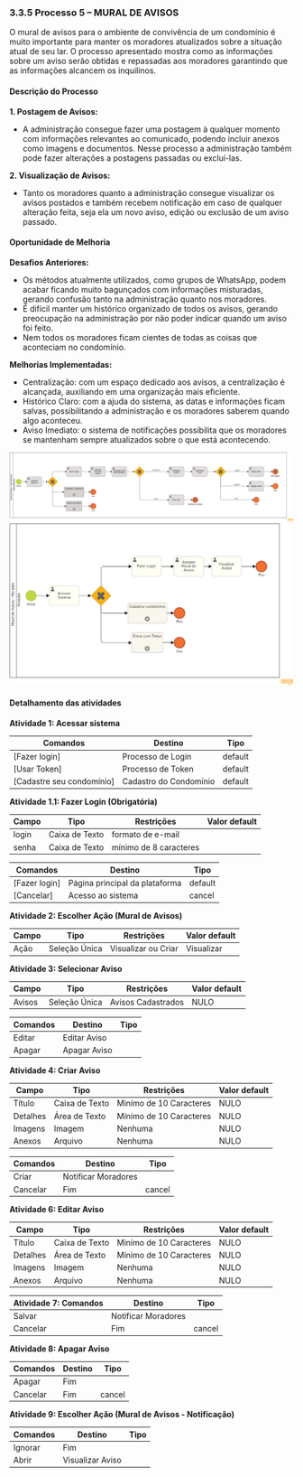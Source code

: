 ### 3.3.5 Processo 5 – MURAL DE AVISOS

O mural de avisos para o ambiente de convivência de um condomínio é muito importante para manter os moradores atualizados sobre a situação atual de seu lar.
O processo apresentado mostra como as informações sobre um aviso serão obtidas e repassadas aos moradores garantindo que as informações alcancem os inquilinos.

#### Descrição do Processo

**1. Postagem de Avisos:**

* A administração consegue fazer uma postagem à qualquer momento com informações relevantes ao comunicado, podendo incluir anexos como imagens e documentos. Nesse processo a administração também pode fazer alterações a postagens passadas ou excluí-las.

**2. Visualização de Avisos:**

* Tanto os moradores quanto a administração consegue visualizar os avisos postados e também recebem notificação em caso de qualquer alteração feita, seja ela um novo aviso, edição ou exclusão de um aviso passado.

#### Oportunidade de Melhoria

**Desafios Anteriores:**

* Os métodos atualmente utilizados, como grupos de WhatsApp, podem acabar ficando muito bagunçados com informações misturadas, gerando confusão tanto na administração quanto nos moradores.
* É difícil manter um histórico organizado de todos os avisos, gerando preocupação na administração por não poder indicar quando um aviso foi feito.
* Nem todos os moradores ficam cientes de todas as coisas que aconteciam no condomínio.

**Melhorias Implementadas:**

* Centralização: com um espaço dedicado aos avisos, a centralização é alcançada, auxiliando em uma organização mais eficiente.
* Histórico Claro: com a ajuda do sistema, as datas e informações ficam salvas, possibilitando a administração e os moradores saberem quando algo aconteceu.
* Aviso Imediato: o sistema de notificações possibilita que os moradores se mantenham sempre atualizados sobre o que está acontecendo.

![Modelo BPMN do Processo de Mural de Avisos - Administração](images/processo-5-mural-de-avisos-administracao.png "Modelo BPMN do Processo 6.")
![Modelo BPMN do Processo de Mural de Avisos - Moradores](images/processo-5-mural-de-avisos-moradores.png "Modelo BPMN do Processo 6.")

#### Detalhamento das atividades
**Atividade 1: Acessar sistema**

| Comandos         |  Destino                   | Tipo |
| ---                  | ---                            | ---               |
| [Fazer login] | Processo de Login   |default|
| [Usar Token]       |          Processo de Token               |   default                |
| [Cadastre seu condomínio]           | Cadastro do Condomínio              | default       |

**Atividade 1.1: Fazer Login (Obrigatória)**

| Campo       | Tipo         | Restrições | Valor default |
| ---             | ---              | ---            | ---               |
| login |     Caixa de Texto  |  formato de e-mail |                   |
| senha  |   Caixa de Texto   | mínimo de 8 caracteres      |                   |

| Comandos         |  Destino                   | Tipo |
| ---                  | ---                            | ---               |
| [Fazer login] | Página principal da plataforma  |default |
| [Cancelar]       |  Acesso ao sistema   |   cancel                |

**Atividade 2: Escolher Ação (Mural de Avisos)**

| **Campo**       | **Tipo**         | **Restrições**      | **Valor default** |
| ---             | ---              | ---                 | ---               |
| Ação            | Seleção Única    | Visualizar ou Criar | Visualizar        |

**Atividade 3: Selecionar Aviso**

| **Campo**       | **Tipo**         | **Restrições**     | **Valor default** |
| ---             | ---              | ---                | ---               |
| Avisos          | Seleção Única    | Avisos Cadastrados | NULO              |

| **Comandos**         |  **Destino**                   | **Tipo**          |
| ---                  | ---                            | ---               |
| Editar               | Editar Aviso                   |                   |
| Apagar               | Apagar Aviso                   |                   |

**Atividade 4: Criar Aviso**

| **Campo**       | **Tipo**         | **Restrições**           | **Valor default** |
| ---             | ---              | ---                      | ---               |
| Título          | Caixa de Texto   | Minímo de 10 Caracteres  | NULO              |
| Detalhes        | Área de Texto    | Mínimo de 10 Caracteres  | NULO              |
| Imagens         | Imagem           | Nenhuma                  | NULO              |
| Anexos          | Arquivo          | Nenhuma                  | NULO              |

| **Comandos**         |  **Destino**                   | **Tipo**          |
| ---                  | ---                            | ---               |
| Criar                | Notificar Moradores            |                   |
| Cancelar             | Fim                            | cancel            |

**Atividade 6: Editar Aviso**

| **Campo**       | **Tipo**         | **Restrições**           | **Valor default** |
| ---             | ---              | ---                      | ---               |
| Título          | Caixa de Texto   | Minímo de 10 Caracteres  | NULO              |
| Detalhes        | Área de Texto    | Mínimo de 10 Caracteres  | NULO              |
| Imagens         | Imagem           | Nenhuma                  | NULO              |
| Anexos          | Arquivo          | Nenhuma                  | NULO              |

| **Atividade 7: Comandos**         |  **Destino**                   | **Tipo**          |
| ---                  | ---                            | ---               |
| Salvar               | Notificar Moradores            |                   |
| Cancelar             | Fim                            | cancel            |

**Atividade 8: Apagar Aviso**

| **Comandos**         |  **Destino**                   | **Tipo**          |
| ---                  | ---                            | ---               |
| Apagar               | Fim                            |                   |
| Cancelar             | Fim                            | cancel            |

**Atividade 9: Escolher Ação (Mural de Avisos - Notificação)**


| **Comandos**         |  **Destino**                   | **Tipo**          |
| ---                  | ---                            | ---               |
| Ignorar              | Fim                            |                   |
| Abrir                | Visualizar Aviso               |                   |
